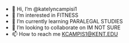 - 👋 Hi, I’m @katelyncampisi1
- 👀 I’m interested in FITNESS
- 🌱 I’m currently learning PARALEGAL STUDIES
- 💞️ I’m looking to collaborate on IM NOT SURE
- 📫 How to reach me KCAMPIS1@KENT.EDU

<!---
katelyncampisi1/katelyncampisi1 is a ✨ special ✨ repository because its `README.md` (this file) appears on your GitHub profile.
You can click the Preview link to take a look at your changes.
--->
